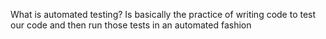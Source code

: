 What is automated testing?
Is basically the practice of writing code to test our code and then run those tests in an automated fashion
